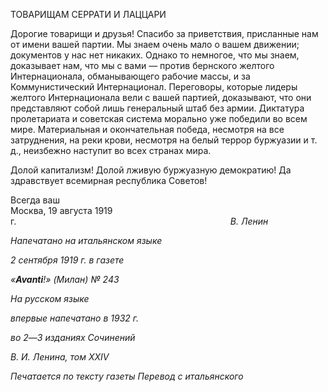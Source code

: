 ТОВАРИЩАМ СЕРРАТИ И ЛАЦЦАРИ

Дорогие товарищи и друзья! Спасибо за приветствия, присланные нам от имени ва­шей партии. Мы знаем очень мало о вашем движении; документов у нас нет никаких. Однако то немногое, что мы знаем, доказывает нам, что мы с вами — против бернского желтого Интернационала, обманывающего рабочие массы, и за Коммунистический Ин­тернационал. Переговоры, которые лидеры желтого Интернационала вели с вашей пар­тией, доказывают, что они представляют собой лишь генеральный штаб без армии. Диктатура пролетариата и советская система морально уже победили во всем мире. Материальная и окончательная победа, несмотря на все затруднения, на реки крови, несмотря на белый террор буржуазии и т. д., неизбежно наступит во всех странах мира.

Долой капитализм! Долой лживую буржуазную демократию! Да здравствует все­мирная республика Советов!

Всегда ваш  
Москва, 19 августа 1919 г.                                                                                       _В. Ленин_

  

_Напечатано на итальянском языке_

_2 сентября 1919 г. в газете_

_«__Avanti__!» (Милан) № 243_

_На русском языке_

_впервые напечатано в 1932 г._

_во 2_—_3 изданиях Сочинений_

_В. И. Ленина, том_ _XXIV_

  

_Печатается по тексту газеты_ _Перевод с итальянского_